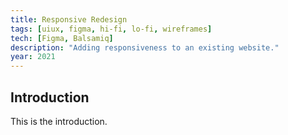 ```yaml
---
title: Responsive Redesign
tags: [uiux, figma, hi-fi, lo-fi, wireframes]
tech: [Figma, Balsamiq]
description: "Adding responsiveness to an existing website."
year: 2021
---
```


## Introduction

This is the introduction.
